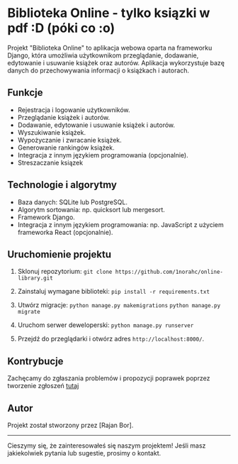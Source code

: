 # Biblioteka Online - tylko ksiązki w pdf :D (póki co :o)

Projekt "Biblioteka Online" to aplikacja webowa oparta na frameworku Django, która umożliwia użytkownikom przeglądanie, dodawanie, edytowanie i usuwanie książek oraz autorów. Aplikacja wykorzystuje bazę danych do przechowywania informacji o książkach i autorach.

## Funkcje

- Rejestracja i logowanie użytkowników.
- Przeglądanie książek i autorów.
- Dodawanie, edytowanie i usuwanie książek i autorów.
- Wyszukiwanie książek.
- Wypożyczanie i zwracanie książek.
- Generowanie rankingów książek.
- Integracja z innym językiem programowania (opcjonalnie).
- Streszaczanie ksiązek

## Technologie i algorytmy

- Baza danych: SQLite lub PostgreSQL.
- Algorytm sortowania: np. quicksort lub mergesort.
- Framework Django.
- Integracja z innym językiem programowania: np. JavaScript z użyciem frameworka React (opcjonalnie).

## Uruchomienie projektu

1. Sklonuj repozytorium: `git clone https://github.com/1norahc/online-library.git`

2. Zainstaluj wymagane biblioteki: `pip install -r requirements.txt`

3. Utwórz migracje:
`python manage.py makemigrations`
`python manage.py migrate`

4. Uruchom serwer deweloperski: `python manage.py runserver`

5. Przejdź do przeglądarki i otwórz adres `http://localhost:8000/`.

## Kontrybucje

Zachęcamy do zgłaszania problemów i propozycji poprawek poprzez tworzenie zgłoszeń [tutaj](https://github.com/twoja_nazwa_uzytkownika/biblioteka-online/issues)

## Autor

Projekt został stworzony przez [Rajan Bor].

---

Cieszymy się, że zainteresowałeś się naszym projektem! Jeśli masz jakiekolwiek pytania lub sugestie, prosimy o kontakt.
